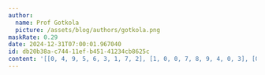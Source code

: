 ```yaml
---
author:
  name: Prof Gotkola
  picture: /assets/blog/authors/gotkola.png
maskRate: 0.29
date: 2024-12-31T07:00:01.967040
id: db20b38a-c744-11ef-b451-41234cb8625c
content: '[[0, 4, 9, 5, 6, 3, 1, 7, 2], [1, 0, 0, 7, 8, 9, 4, 0, 3], [0, 0, 3, 4, 2, 0, 0, 8, 6], [9, 0, 6, 0, 0, 4, 0, 2, 1], [0, 3, 8, 1, 0, 0, 6, 4, 5], [0, 1, 7, 0, 0, 2, 3, 9, 8], [3, 8, 4, 2, 0, 0, 5, 1, 9], [7, 9, 5, 0, 1, 8, 2, 6, 4], [6, 2, 1, 9, 4, 0, 8, 0, 7]]'
---
```

